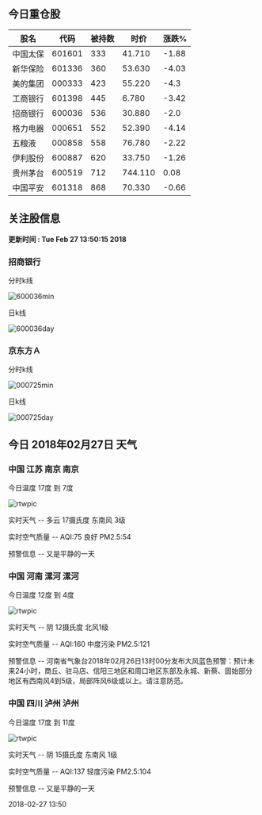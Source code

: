 
## 今日重仓股 

|股名|代码|被持数|时价|涨跌%|
|---|---|---|---|---|
|中国太保|601601|333|41.710|-1.88|
|新华保险|601336|360|53.630|-4.03|
|美的集团|000333|423|55.220|-4.3|
|工商银行|601398|445|6.780|-3.42|
|招商银行|600036|536|30.880|-2.0|
|格力电器|000651|552|52.390|-4.14|
|五粮液|000858|558|76.780|-2.22|
|伊利股份|600887|620|33.750|-1.26|
|贵州茅台|600519|712|744.110|0.08|
|中国平安|601318|868|70.330|-0.66|

## 关注股信息
**更新时间 : Tue Feb 27 13:50:15 2018**
### 招商银行 
分时k线

![600036min](http://image.sinajs.cn/newchart/min/n/sh600036.gif)

日k线

![600036day](http://image.sinajs.cn/newchart/daily/n/sh600036.gif)

### 京东方Ａ 
分时k线

![000725min](http://image.sinajs.cn/newchart/min/n/sz000725.gif)

日k线

![000725day](http://image.sinajs.cn/newchart/daily/n/sz000725.gif)
## 今日 2018年02月27日 天气
### 中国 江苏 南京 南京

今日温度 17度 到 7度

![rtwpic](http://app1.showapi.com/weather/icon/day/01.png)

实时天气 -- 多云 17摄氏度 东南风 3级

实时空气质量 -- AQI:75 良好 PM2.5:54

预警信息 -- 又是平静的一天
    
### 中国 河南 漯河 漯河

今日温度 12度 到 4度

![rtwpic](http://app1.showapi.com/weather/icon/day/02.png)

实时天气 -- 阴 12摄氏度 北风1级

实时空气质量 -- AQI:160 中度污染 PM2.5:121

预警信息 -- 河南省气象台2018年02月26日13时00分发布大风蓝色预警：预计未来24小时，商丘、驻马店、信阳三地区和周口地区东部及永城、新蔡、固始部分地区有西南风4到5级，局部阵风6级或以上。请注意防范。
    
### 中国 四川 泸州 泸州

今日温度 17度 到 11度

![rtwpic](http://app1.showapi.com/weather/icon/day/02.png)

实时天气 -- 阴 15摄氏度 东南风 1级

实时空气质量 -- AQI:137 轻度污染 PM2.5:104

预警信息 -- 又是平静的一天
    
2018-02-27 13:50